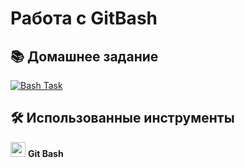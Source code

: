 # Работа с GitBash

## 📚 Домашнее задание
[![Bash Task](https://img.shields.io/badge/📝_Домашнее_задание-Google_Sheets-blue)](https://docs.google.com/spreadsheets/d/10Jox6Ie5lcF8RZbskFxy2M6zXNAgTfJs/edit)

## 🛠 Использованные инструменты
<img src="https://git-scm.com/images/logos/downloads/Git-Icon-1788C.png" width="24"> **Git Bash**  


